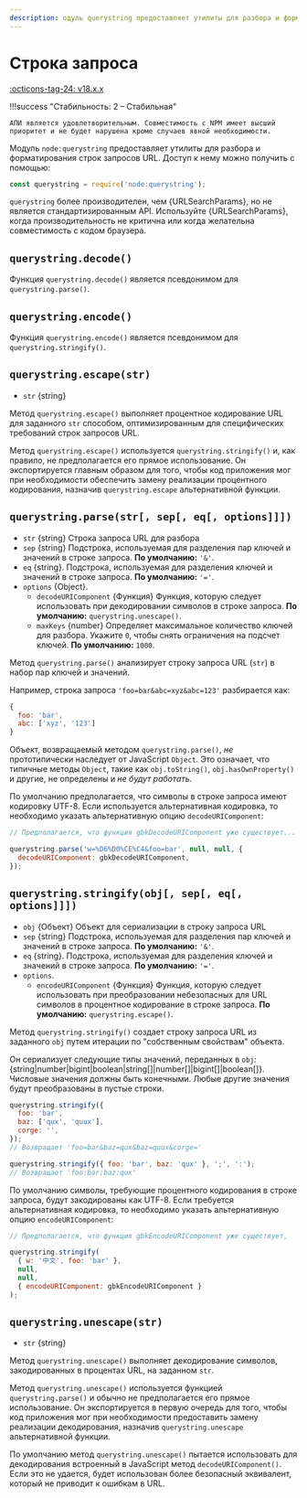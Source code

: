 ```yaml
---
description: одуль querystring предоставляет утилиты для разбора и форматирования строк запросов URL
---
```


# Строка запроса

[:octicons-tag-24: v18.x.x](https://nodejs.org/docs/latest-v18.x/api/querystring.html)

!!!success "Стабильность: 2 – Стабильная"

    АПИ является удовлетворительным. Совместимость с NPM имеет высший приоритет и не будет нарушена кроме случаев явной необходимости.

Модуль `node:querystring` предоставляет утилиты для разбора и форматирования строк запросов URL. Доступ к нему можно получить с помощью:

```js
const querystring = require('node:querystring');
```

`querystring` более производителен, чем {URLSearchParams}, но не является стандартизированным API. Используйте {URLSearchParams}, когда производительность не критична или когда желательна совместимость с кодом браузера.

## `querystring.decode()`

Функция `querystring.decode()` является псевдонимом для `querystring.parse()`.

## `querystring.encode()`

Функция `querystring.encode()` является псевдонимом для `querystring.stringify()`.

## `querystring.escape(str)`

- `str` {string}

Метод `querystring.escape()` выполняет процентное кодирование URL для заданного `str` способом, оптимизированным для специфических требований строк запросов URL.

Метод `querystring.escape()` используется `querystring.stringify()` и, как правило, не предполагается его прямое использование. Он экспортируется главным образом для того, чтобы код приложения мог при необходимости обеспечить замену реализации процентного кодирования, назначив `querystring.escape` альтернативной функции.

## `querystring.parse(str[, sep[, eq[, options]]])`

- `str` {string} Строка запроса URL для разбора
- `sep` {string} Подстрока, используемая для разделения пар ключей и значений в строке запроса. **По умолчанию:** `'&'`.
- `eq` {string}. Подстрока, используемая для разделения ключей и значений в строке запроса. **По умолчанию:** `'='`.
- `options` {Object}.
  - `decodeURIComponent` {Функция} Функция, которую следует использовать при декодировании символов в строке запроса. **По умолчанию:** `querystring.unescape()`.
  - `maxKeys` {number} Определяет максимальное количество ключей для разбора. Укажите `0`, чтобы снять ограничения на подсчет ключей. **По умолчанию:** `1000`.

Метод `querystring.parse()` анализирует строку запроса URL (`str`) в набор пар ключей и значений.

Например, строка запроса `'foo=bar&abc=xyz&abc=123'` разбирается как:

```js
{
  foo: 'bar',
  abc: ['xyz', '123']
}
```

Объект, возвращаемый методом `querystring.parse()`, _не_ прототипически наследует от JavaScript `Object`. Это означает, что типичные методы `Object`, такие как `obj.toString()`, `obj.hasOwnProperty()` и другие, не определены и _не будут работать_.

По умолчанию предполагается, что символы в строке запроса имеют кодировку UTF-8. Если используется альтернативная кодировка, то необходимо указать альтернативную опцию `decodeURIComponent`:

```js
// Предполагается, что функция gbkDecodeURIComponent уже существует...

querystring.parse('w=%D6%D0%CE%C4&foo=bar', null, null, {
  decodeURIComponent: gbkDecodeURIComponent,
});
```

## `querystring.stringify(obj[, sep[, eq[, options]]])`

- `obj` {Объект} Объект для сериализации в строку запроса URL
- `sep` {string} Подстрока, используемая для разделения пар ключей и значений в строке запроса. **По умолчанию:** `'&'`.
- `eq` {string}. Подстрока, используемая для разделения ключей и значений в строке запроса. **По умолчанию:** `'='`.
- `options`.
  - `encodeURIComponent` {Функция} Функция, которую следует использовать при преобразовании небезопасных для URL символов в процентное кодирование в строке запроса. **По умолчанию:** `querystring.escape()`.

Метод `querystring.stringify()` создает строку запроса URL из заданного `obj` путем итерации по "собственным свойствам" объекта.

Он сериализует следующие типы значений, переданных в `obj`: {string|number|bigint|boolean|string\[\]|number\[\]|bigint\[\]|boolean\[\]}. Числовые значения должны быть конечными. Любые другие значения будут преобразованы в пустые строки.

```js
querystring.stringify({
  foo: 'bar',
  baz: ['qux', 'quux'],
  corge: '',
});
// Возвращает 'foo=bar&baz=qux&baz=quux&corge='

querystring.stringify({ foo: 'bar', baz: 'qux' }, ';', ':');
// Возвращает 'foo:bar;baz:qux'
```

По умолчанию символы, требующие процентного кодирования в строке запроса, будут закодированы как UTF-8. Если требуется альтернативная кодировка, то необходимо указать альтернативную опцию `encodeURIComponent`:

```js
// Предполагается, что функция gbkEncodeURIComponent уже существует,

querystring.stringify(
  { w: '中文', foo: 'bar' },
  null,
  null,
  { encodeURIComponent: gbkEncodeURIComponent }
);
```

## `querystring.unescape(str)`

- `str` {string}

Метод `querystring.unescape()` выполняет декодирование символов, закодированных в процентах URL, на заданном `str`.

Метод `querystring.unescape()` используется функцией `querystring.parse()` и обычно не предполагается его прямое использование. Он экспортируется в первую очередь для того, чтобы код приложения мог при необходимости предоставить замену реализации декодирования, назначив `querystring.unescape` альтернативной функции.

По умолчанию метод `querystring.unescape()` пытается использовать для декодирования встроенный в JavaScript метод `decodeURIComponent()`. Если это не удается, будет использован более безопасный эквивалент, который не приводит к ошибкам в URL.
